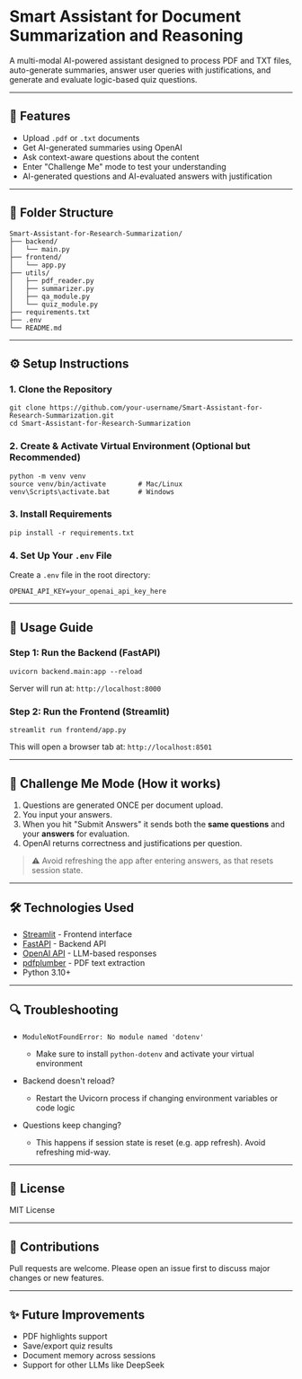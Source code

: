 # Smart Assistant for Document Summarization and Reasoning

A multi-modal AI-powered assistant designed to process PDF and TXT files, auto-generate summaries, answer user queries with justifications, and generate and evaluate logic-based quiz questions.

---

## 🚀 Features

* Upload `.pdf` or `.txt` documents
* Get AI-generated summaries using OpenAI
* Ask context-aware questions about the content
* Enter "Challenge Me" mode to test your understanding
* AI-generated questions and AI-evaluated answers with justification

---

## 📁 Folder Structure

```
Smart-Assistant-for-Research-Summarization/
├── backend/
│   └── main.py
├── frontend/
│   └── app.py
├── utils/
│   ├── pdf_reader.py
│   ├── summarizer.py
│   ├── qa_module.py
│   └── quiz_module.py
├── requirements.txt
├── .env
└── README.md
```

---

## ⚙️ Setup Instructions

### 1. Clone the Repository

```
git clone https://github.com/your-username/Smart-Assistant-for-Research-Summarization.git
cd Smart-Assistant-for-Research-Summarization
```

### 2. Create & Activate Virtual Environment (Optional but Recommended)

```
python -m venv venv
source venv/bin/activate        # Mac/Linux
venv\Scripts\activate.bat       # Windows
```

### 3. Install Requirements

```
pip install -r requirements.txt
```

### 4. Set Up Your `.env` File

Create a `.env` file in the root directory:
```
OPENAI_API_KEY=your_openai_api_key_here
```
---

## 🧠 Usage Guide

### Step 1: Run the Backend (FastAPI)

```
uvicorn backend.main:app --reload
```
Server will run at: `http://localhost:8000`

### Step 2: Run the Frontend (Streamlit)

```
streamlit run frontend/app.py
```
This will open a browser tab at: `http://localhost:8501`

---

## 🧪 Challenge Me Mode (How it works)

1. Questions are generated ONCE per document upload.
2. You input your answers.
3. When you hit "Submit Answers" it sends both the **same questions** and your **answers** for evaluation.
4. OpenAI returns correctness and justifications per question.

> ⚠️ Avoid refreshing the app after entering answers, as that resets session state.

---

## 🛠️ Technologies Used

* [Streamlit](https://streamlit.io/) - Frontend interface
* [FastAPI](https://fastapi.tiangolo.com/) - Backend API
* [OpenAI API](https://platform.openai.com/docs) - LLM-based responses
* [pdfplumber](https://github.com/jsvine/pdfplumber) - PDF text extraction
* Python 3.10+

---

## 🔍 Troubleshooting

* `ModuleNotFoundError: No module named 'dotenv'`

  * Make sure to install `python-dotenv` and activate your virtual environment
* Backend doesn't reload?

  * Restart the Uvicorn process if changing environment variables or code logic
* Questions keep changing?

  * This happens if session state is reset (e.g. app refresh). Avoid refreshing mid-way.

---

## 📄 License

MIT License

---

## 🤝 Contributions

Pull requests are welcome. Please open an issue first to discuss major changes or new features.

---

## ✨ Future Improvements

* PDF highlights support
* Save/export quiz results
* Document memory across sessions
* Support for other LLMs like DeepSeek
